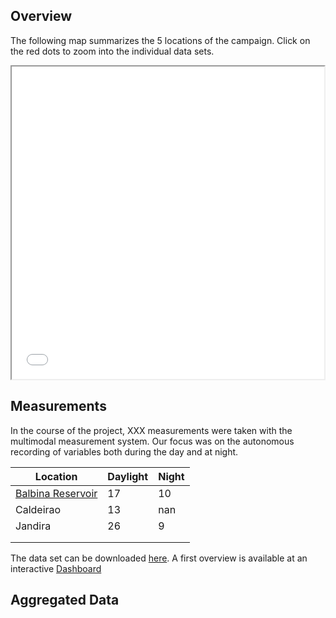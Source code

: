 ## Overview

The following map summarizes the 5 locations of the campaign. Click on the red dots to zoom into the individual data sets.

<iframe src="html/index.html" height="500" width="500"></iframe>

## Measurements

In the course of the project, XXX measurements were taken with the multimodal measurement system. Our focus was on the autonomous recording of variables both during the day and at night.

| Location                                                       | Daylight | Night |
| -------------------------------------------------------------- | -------- | ----- |
| [Balbina Reservoir](https://en.wikipedia.org/wiki/Balbina_Dam) | 17       | 10    |
| Caldeirao                                                      | 13       | nan   |
| Jandira                                                        | 26       | 9     |
|                                                                |          |       |
|                                                                |          |       |

The data set can be downloaded [here](). A first overview is available at an interactive [Dashboard](https://sebastianzug.github.io/RoBiMo_Trop_DataSet/html/interactive_table.html)

## Aggregated Data 